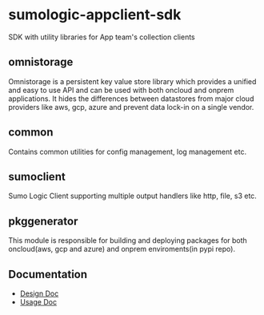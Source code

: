 # sumologic-appclient-sdk
SDK with utility libraries for App team's collection clients

## omnistorage
Omnistorage is a persistent key value store library which provides a unified and easy to use API and can be used with both oncloud and onprem applications.
It hides the differences between datastores from major cloud providers like aws, gcp, azure and prevent data lock-in on a single vendor. 

## common
Contains common utilities for config management, log management etc.

## sumoclient
Sumo Logic Client supporting multiple output handlers like http, file, s3 etc.


## pkggenerator
This module is responsible for building and deploying packages for both oncloud(aws, gcp and azure) and onprem enviroments(in pypi repo).

## Documentation
* [Design Doc](https://docs.google.com/document/d/11UCaLRtRVoO2u58L_P85ri_fbgQ2vuoDpxIyaV_jt4U/edit?usp=sharing) 
* [Usage Doc](https://docs.google.com/document/d/1lpwcvHB4IUtN3gkCcMTo4F2cCig-pClIwa-XVVWl6SQ/edit?usp=sharing) 
